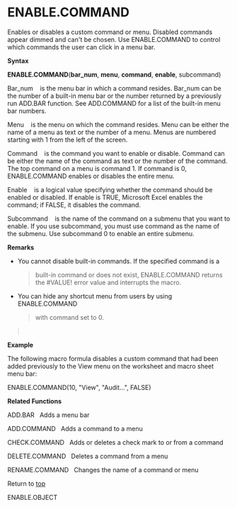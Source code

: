ENABLE.COMMAND
==============

Enables or disables a custom command or menu. Disabled commands appear
dimmed and can\'t be chosen. Use ENABLE.COMMAND to control which
commands the user can click in a menu bar.

**Syntax**

**ENABLE.COMMAND**(**bar\_num**, **menu**, **command**, **enable**,
subcommand)

Bar\_num    is the menu bar in which a command resides. Bar\_num can be
the number of a built-in menu bar or the number returned by a previously
run ADD.BAR function. See ADD.COMMAND for a list of the built-in menu
bar numbers.

Menu    is the menu on which the command resides. Menu can be either the
name of a menu as text or the number of a menu. Menus are numbered
starting with 1 from the left of the screen.

Command    is the command you want to enable or disable. Command can be
either the name of the command as text or the number of the command. The
top command on a menu is command 1. If command is 0, ENABLE.COMMAND
enables or disables the entire menu.

Enable    is a logical value specifying whether the command should be
enabled or disabled. If enable is TRUE, Microsoft Excel enables the
command; if FALSE, it disables the command.

Subcommand    is the name of the command on a submenu that you want to
enable. If you use subcommand, you must use command as the name of the
submenu. Use subcommand 0 to enable an entire submenu.

**Remarks**

-   You cannot disable built-in commands. If the specified command is a
    > built-in command or does not exist, ENABLE.COMMAND returns the
    > \#VALUE! error value and interrupts the macro.

-   You can hide any shortcut menu from users by using ENABLE.COMMAND
    > with command set to 0.

>  

**Example**

The following macro formula disables a custom command that had been
added previously to the View menu on the worksheet and macro sheet menu
bar:

ENABLE.COMMAND(10, \"View\", \"Audit\...\", FALSE)

**Related Functions**

ADD.BAR   Adds a menu bar

ADD.COMMAND   Adds a command to a menu

CHECK.COMMAND   Adds or deletes a check mark to or from a command

DELETE.COMMAND   Deletes a command from a menu

RENAME.COMMAND   Changes the name of a command or menu

Return to [top](#E)

ENABLE.OBJECT

